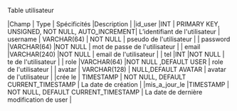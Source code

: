  Table utilisateur

|Champ  | Type | Spécificités |Description |
|id_user  |INT  | PRIMARY KEY, UNSIGNED, NOT NULL, AUTO_INCREMENT| L’identifiant de l'utilisateur
| username | VARCHAR(64) | NOT NULL | pseudo de l'utilisateur |
| password |VARCHAR(64)  |NOT NULL  | mot de passe de l'utilisateur |
| email |VARCHAR(240)  |NOT NULL  | email de l'utilisateur |
| tel |INT  |NOT NULL  | te de l'utilisateur |
| role |VARCHAR(64)  |NOT NULL ,DEFAULT USER  | role de l'utilisateur  |
| avatar | VARCHAR(128) | NULL,DEFAULT AVATAR | avatar  de l'utilisateur |
|crée le | TIMESTAMP | NOT NULL, DEFAULT CURRENT_TIMESTAMP | La date de création |
 |mis_a_jour_le |TIMESTAMP  | NOT NULL, DEFAULT CURRENT_TIMESTAMP | La date de dernière modification de user |
<!--stackedit_data:
eyJoaXN0b3J5IjpbMTIwNTY1MDUyOCwtODMyNTU3MjA1XX0=
-->